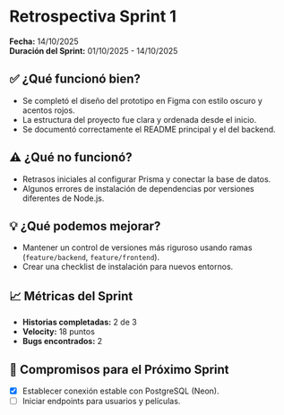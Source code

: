 # Retrospectiva Sprint 1  

**Fecha:** 14/10/2025  
**Duración del Sprint:** 01/10/2025 - 14/10/2025  

## ✅ ¿Qué funcionó bien?
- Se completó el diseño del prototipo en Figma con estilo oscuro y acentos rojos.  
- La estructura del proyecto fue clara y ordenada desde el inicio.  
- Se documentó correctamente el README principal y el del backend.  

## ⚠️ ¿Qué no funcionó?
- Retrasos iniciales al configurar Prisma y conectar la base de datos.  
- Algunos errores de instalación de dependencias por versiones diferentes de Node.js.  

## 💡 ¿Qué podemos mejorar?
- Mantener un control de versiones más riguroso usando ramas (`feature/backend`, `feature/frontend`).  
- Crear una checklist de instalación para nuevos entornos.  

## 📈 Métricas del Sprint
- **Historias completadas:** 2 de 3  
- **Velocity:** 18 puntos  
- **Bugs encontrados:** 2  

## 🤝 Compromisos para el Próximo Sprint
- [x] Establecer conexión estable con PostgreSQL (Neon).  
- [ ] Iniciar endpoints para usuarios y películas.  